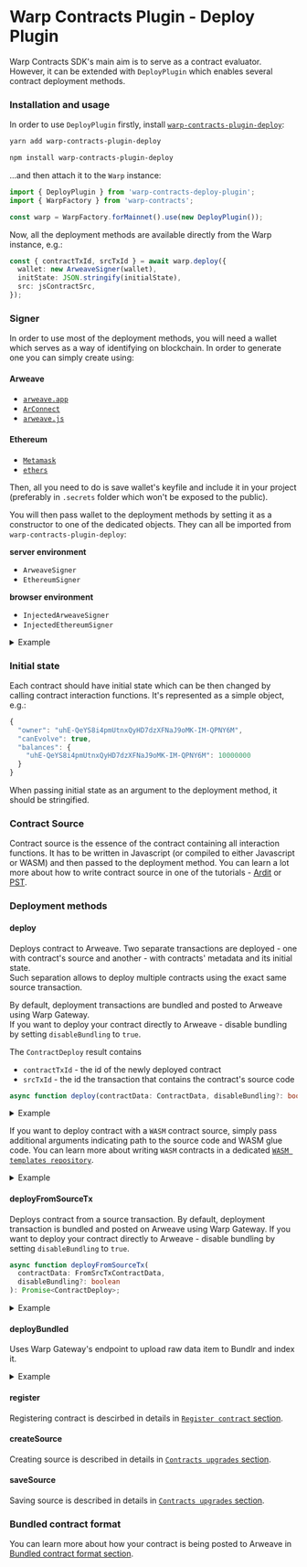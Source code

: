 # Warp Contracts Plugin - Deploy Plugin

Warp Contracts SDK's main aim is to serve as a contract evaluator. However, it can be extended with `DeployPlugin` which enables several contract deployment methods.

### Installation and usage

In order to use `DeployPlugin` firstly, install [`warp-contracts-plugin-deploy`](https://www.npmjs.com/package/warp-contracts-plugin-deploy):

```sh
yarn add warp-contracts-plugin-deploy

npm install warp-contracts-plugin-deploy
```

...and then attach it to the `Warp` instance:

```ts
import { DeployPlugin } from 'warp-contracts-deploy-plugin';
import { WarpFactory } from 'warp-contracts';

const warp = WarpFactory.forMainnet().use(new DeployPlugin());
```

Now, all the deployment methods are available directly from the Warp instance, e.g.:

```ts
const { contractTxId, srcTxId } = await warp.deploy({
  wallet: new ArweaveSigner(wallet),
  initState: JSON.stringify(initialState),
  src: jsContractSrc,
});
```

### Signer

In order to use most of the deployment methods, you will need a wallet which serves as a way of identifying on blockchain. In order to generate one you can simply create using:

#### Arweave

- [`arweave.app`](https://arweave.app/welcome)
- [`ArConnect`](https://www.arconnect.io)
- [`arweave.js`](https://github.com/ArweaveTeam/arweave-js)

#### Ethereum

- [`Metamask`](https://metamask.io)
- [`ethers`](https://docs.ethers.org/v5)

Then, all you need to do is save wallet's keyfile and include it in your project (preferably in `.secrets` folder which won't be exposed to the public).

You will then pass wallet to the deployment methods by setting it as a constructor to one of the dedicated objects. They can all be imported from `warp-contracts-plugin-deploy`:

**server environment**

- `ArweaveSigner`
- `EthereumSigner`

**browser environment**

- `InjectedArweaveSigner`
- `InjectedEthereumSigner`

<details>
  <summary>Example</summary>

```typescript
const wallet = JSON.parse(fs.readFileSync('<path_to_wallet>', 'utf-8'));
const signer = new ArweaveSigner(wallet);
```

</details>

### Initial state

Each contract should have initial state which can be then changed by calling contract interaction functions. It's represented as a simple object, e.g.:

```ts
{
  "owner": "uhE-QeYS8i4pmUtnxQyHD7dzXFNaJ9oMK-IM-QPNY6M",
  "canEvolve": true,
  "balances": {
    "uhE-QeYS8i4pmUtnxQyHD7dzXFNaJ9oMK-IM-QPNY6M": 10000000
  }
}
```

When passing initial state as an argument to the deployment method, it should be stringified.

### Contract Source

Contract source is the essence of the contract containing all interaction functions. It has to be written in Javascript (or compiled to either Javascript or WASM) and then passed to the deployment method. You can learn a lot more about how to write contract source in one of the tutorials - [Ardit](https://academy.warp.cc/tutorials/ardit/introduction/intro) or [PST](https://academy.warp.cc/tutorials/pst/introduction/intro).

### Deployment methods

#### deploy

Deploys contract to Arweave.
Two separate transactions are deployed - one with contract's source and another - with contracts' metadata and its initial state.  
Such separation allows to deploy multiple contracts using the exact same source transaction.

By default, deployment transactions are bundled and posted to Arweave using Warp Gateway.  
If you want to deploy your contract directly to Arweave - disable bundling by setting `disableBundling` to `true`.

The `ContractDeploy` result contains

- `contractTxId` - the id of the newly deployed contract
- `srcTxId` - the id the transaction that contains the contract's source code

```typescript
async function deploy(contractData: ContractData, disableBundling?: boolean): Promise<ContractDeploy>;
```

<details>
  <summary>Example</summary>

```typescript
const initialState = {};
const wallet = JSON.parse(fs.readFileSync('<path_to_wallet>', 'utf-8'));
const contractSrc = fs.readFileSync(path.join('<path_to_your_contract.js>'), 'utf8');

const { contractTxId, srcTxId } = await warp.deploy({
  wallet: new ArweaveSigner(wallet), // usually your Arweave wallet
  initState: JSON.stringify(initialState), // remember to stringify the initial state object
  src: contractSrc,
});
```

</details>

If you want to deploy contract with a `WASM` contract source, simply pass additional arguments indicating path to the source code and WASM glue code. You can learn more about writing `WASM` contracts in a dedicated [`WASM templates repository`](https://github.com/warp-contracts/warp-wasm-templates).

<details>
  <summary>Example</summary>

```typescript
const initialState = {};
const contractSrc = fs.readFileSync(path.join('<path_to_your_contract.wasm>'));

const { contractTxId, srcTxId } = await warp.deploy({
  wallet: new ArweaveSigner(wallet), // usually your Arweave wallet
  initState: JSON.stringify(initialState), // remember to stringify the initial state object
  src: contractSrc,
  wasmSrcCodeDir: path.join(__dirname, '<path_to_the_source_code>'),
  wasmGlueCode: path.join(__dirname, '<path_to_the_wasm_glue_code.js>'),
});
```

</details>

#### deployFromSourceTx

Deploys contract from a source transaction. By default, deployment transaction is bundled and posted on Arweave using Warp Gateway.
If you want to deploy your contract directly to Arweave - disable bundling by setting `disableBundling` to `true`.

```typescript
async function deployFromSourceTx(
  contractData: FromSrcTxContractData,
  disableBundling?: boolean
): Promise<ContractDeploy>;
```

<details>
  <summary>Example</summary>

```typescript
const { contractTxId, srcTxId } = await warp.deployFromSourceTx({
  wallet,
  initState: initialState,
  srcTxId: 'SRC_TX_ID',
});
```

</details>

#### deployBundled

Uses Warp Gateway's endpoint to upload raw data item to Bundlr and index it.

<details>
  <summary>Example</summary>

```typescript
const { contractTxId } = await warp.deployBundled(rawDataItem);
```

</details>

#### register

Registering contract is descirbed in details in [`Register contract` section](https://academy.warp.cc/docs/sdk/advanced/register-contract).

#### createSource

Creating source is described in details in [`Contracts upgrades` section](https://academy.warp.cc/docs/sdk/basic/evolve#create-new-contract-source-transaction).

#### saveSource

Saving source is described in details in [`Contracts upgrades` section](https://academy.warp.cc/docs/sdk/basic/evolve#save-new-contract-source-transaction).

### Bundled contract format

You can learn more about how your contract is being posted to Arweave in [Bundled contract format section](https://academy.warp.cc/docs/sdk/advanced/bundled-contract).

